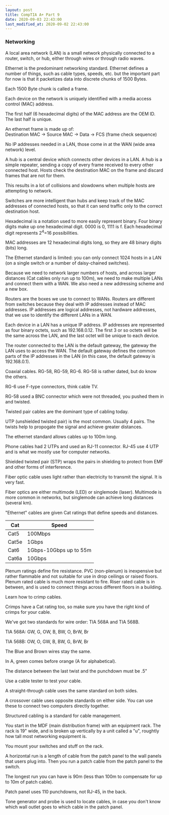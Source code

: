 ```yaml
---
layout: post
title: CompTIA A+ Part 9
date: 2020-09-03 22:43:00
last_modified_at: 2020-09-02 22:43:00
---
```


### Networking

A local area network (LAN) is a small network physically connected to a router, switch, or hub, either through wires or through radio waves.

Ethernet is the predominant networking standard. Ethernet defines a number of things, such as cable types, speeds, etc. but the important part for now is that it packetizes data into discrete chunks of 1500 Bytes.

Each 1500 Byte chunk is called a frame.

Each device on the network is uniquely identified with a media access control (MAC) address.

The first half (6 hexadecimal digits) of the MAC address are the OEM ID. The last half is unique.

An ethernet frame is made up of:  
Destination MAC -> Source MAC -> Data -> FCS (frame check sequence)

No IP addresses needed in a LAN, those come in at the WAN (wide area network) level.

A hub is a central device which connects other devices in a LAN. A hub is a simple repeater, sending a copy of every frame received to every other connected host. Hosts check the destination MAC on the frame and discard frames that are not for them.

This results in a lot of collisions and slowdowns when multiple hosts are attempting to network.

Switches are more intelligent than hubs and keep track of the MAC addresses of connected hosts, so that it can send traffic only to the correct destination host.

Hexadecimal is a notation used to more easily represent binary. Four binary digits make up one hexadecimal digit. 0000 is 0, 1111 is f. Each hexadecimal digit represents 2<sup>4</sup>=16 possibilities.

MAC addresses are 12 hexadecimal digits long, so they are 48 binary digits (bits) long.

The Ethernet standard is limited: you can only connect 1024 hosts in a LAN (on a single switch or a number of daisy-chained switches).

Because we need to network larger numbers of hosts, and across larger distances (Cat cables only run up to 100m), we need to make multiple LANs and connect them with a WAN. We also need a new addressing scheme and a new box.

Routers are the boxes we use to connect to WANs. Routers are different from switches because they deal with IP addresses instead of MAC addresses. IP addresses are logical addresses, not hardware addresses, that we use to identify the different LANs in a WAN.

Each device in a LAN has a unique IP address. IP addresses are represented as four binary octets, such as 192.168.0.12. The first 3 or so octets will be the same across the LAN, and the last octet will be unique to each device.

The router connected to the LAN is the default gateway, the gateway the LAN uses to access the WAN. The default gateway defines the common parts of the IP addresses in the LAN (in this case, the default gateway is 192.168.0.1).

Coaxial cables. RG-58, RG-59, RG-6. RG-58 is rather dated, but do know the others.

RG-6 use F-type connectors, think cable TV.

RG-58 used a BNC connector which were not threaded, you pushed them in and twisted.

Twisted pair cables are the dominant type of cabling today.

UTP (unshielded twisted pair) is the most common. Usually 4 pairs. The twists help to propogate the signal and achieve greater distances.

The ethernet standard allows cables up to 100m long.

Phone cables had 2 UTPs and used an RJ-11 connector. RJ-45 use 4 UTP and is what we mostly use for computer networks.

Shielded twisted pair (STP) wraps the pairs in shielding to protect from EMF and other forms of interference.

Fiber optic cable uses light rather than electricity to transmit the signal. It is very fast.

Fiber optics are either multimode (LED) or singlemode (laser). Multimode is more common in networks, but singlemode can achieve long distances (several km).

"Ethernet" cables are given Cat ratings that define speeds and distances.

| Cat | Speed |
| --- | --- |
| Cat5 | 100Mbps |
| Cat5e | 1Gbps |
| Cat6 | 1Gbps-10Gbps up to 55m |
| Cat6a | 10Gbps |

Plenum ratings define fire resistance. PVC (non-plenum) is inexpensive but rather flammable and not suitable for use in drop ceilings or raised floors. Plenum rated cable is much more resistant to fire. Riser rated cable is in between, and is used to connect things across different floors in a building.

Learn how to crimp cables.

Crimps have a Cat rating too, so make sure you have the right kind of crimps for your cable.

We've got two standards for wire order: TIA 568A and TIA 568B.

TIA 568A: GW, G, OW, B, BW, O, BrW, Br

TIA 568B: OW, O, GW, B, BW, G, BrW, Br

The Blue and Brown wires stay the same.

In A, green comes before orange (A for alphabetical).

The distance between the last twist and the punchdown must be .5"

Use a cable tester to test your cable.

A straight-through cable uses the same standard on both sides.

A crossover cable uses opposite standards on either side. You can use these to connect two computers directly together.

Structured cabling is a standard for cable management.

You start in the MDF (main distribution frame) with an equipment rack. The rack is 19" wide, and is broken up vertically by a unit called a "u", roughtly how tall most networking equipment is.

You mount your switches and stuff on the rack.

A horizontal run is a length of cable from the patch panel to the wall panels that users plug into. Then you run a patch cable from the patch panel to the switch.

The longest run you can have is 90m (less than 100m to compensate for up to 10m of patch cable).

Patch panel uses 110 punchdowns, not RJ-45, in the back.

Tone generator and probe is used to locate cables, in case you don't know which wall outlet goes to which cable in the patch panel.

